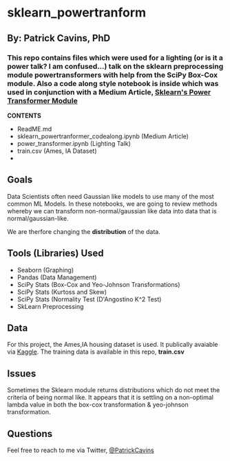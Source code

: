 # sklearn_powertranform
## By: Patrick Cavins, PhD 

### This repo contains files which were used for a lighting (or is it a power talk? I am confused...) talk on the sklearn preprocessing module powertransformers with help from the SciPy Box-Cox module. Also a code along style notebook is inside which was used in conjunction with a Medium Article,  [Sklearn's Power Transformer Module](https://www.google.com/url?sa=t&rct=j&q=&esrc=s&source=web&cd=1&cad=rja&uact=8&ved=2ahUKEwjHos3Ip73lAhVTKH0KHYF4BM8QFjAAegQIABAG&url=https%3A%2F%2Fmedium.com%2F%40patricklcavins%2Fusing-scipys-powertransformer-3e2b792fd712&usg=AOvVaw1Iu9cCc3G1i1Y4IknM8nVr)  

**CONTENTS**
- ReadME.md 
- sklearn_powertranformer_codealong.ipynb (Medium Article)
- power_transformer.ipynb (Lighting Talk) 
- train.csv (Ames, IA Dataset)
- 

## Goals
Data Scientists often need Gaussian like models to use many of the most common ML Models. In these notebooks, we are going to review methods whereby we can transform non-normal/gaussian like data into data that is normal/gaussian-like.    

We are therfore changing the **distribution** of the data.

## Tools (Libraries) Used
- Seaborn (Graphing) 
- Pandas (Data Management) 
- SciPy Stats (Box-Cox and Yeo-Johnson Transformations)
- SciPy Stats (Kurtoss and Skew) 
- SciPy Stats (Normality Test (D'Angostino K^2 Test) 
- SkLearn Preprocessing 

## Data 
For this project, the Ames,IA housing dataset is used. It publically avaiable via [Kaggle](https://www.kaggle.com/c/ames-housing-data). The training data is available in this repo, **train.csv**


## Issues
Sometimes the Sklearn module returns distributions which do not meet the criteria of being normal like. It appears that it is settling on a non-optimal lambda value in both the box-cox transformation & yeo-johnson transformation. 

## Questions 
Feel free to reach to me via Twitter, [@PatrickCavins](https://twitter.com/patrickcavins)









